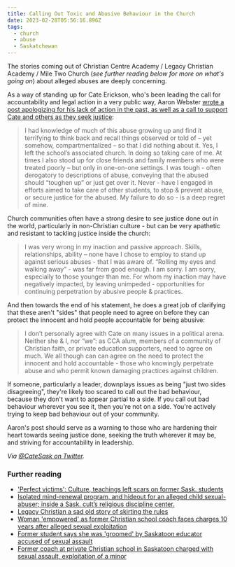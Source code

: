 ```yaml
---
title: Calling Out Toxic and Abusive Behaviour in the Church
date: 2023-02-28T05:56:16.896Z
tags:
  - church
  - abuse
  - Saskatchewan
---
```


The stories coming out of Christian Centre Academy / Legacy Christian Academy / Mile Two Church (*see further reading below for more on what's going on*) about alleged abuses are deeply concerning. 

As a way of standing up for Cate Erickson, who's been leading the call for accountability and legal action in a very public way, Aaron Webster [wrote a post apologizing for his lack of action in the past, as well as a call to support Cate and others as they seek justice](https://www.facebook.com/story.php?story_fbid=pfbid03Rt34vhi65gSwBhMxhUyyeAcwqLaggjbkUoCg12K7Xf5sUKJACo4MMeXF6TBzF8gl&id=765045421&mibextid=qC1gEa):

> I had knowledge of much of this abuse growing up and find it terrifying to think back and recall things observed or told of – yet somehow, compartmentalized – so that I did nothing about it. Yes, I left the school’s associated church. In doing so taking care of me. At times I also stood up for close friends and family members who were treated poorly – but only in one-on-one settings. I was tough - often derogatory to descriptions of abuse, conveying that the abused should “toughen up” or just get over it. Never - have I engaged in efforts aimed to take care of other students, to stop & prevent abuse, or secure justice for the abused. My failure to do so - is a deep regret of mine.

Church communities often have a strong desire to see justice done out in the world, particularly in non-Christian culture - but can be very apathetic and resistant to tackling justice inside the church:

> I was very wrong in my inaction and passive approach. Skills, relationships, ability – none have I chose to employ to stand up against serious abuses - that I was aware of. “Rolling my eyes and walking away” - was far from good enough. I am sorry. I am sorry, especially to those younger than me. For whom my inaction may have negatively impacted, by leaving unimpeded - opportunities for continuing perpetration by abusive people & practices.

And then towards the end of his statement, he does a great job of clarifying that these aren't "sides" that people need to agree on before they can protect the innocent and hold people accountable for being abusive:

> I don’t personally agree with Cate on many issues in a political arena. Neither she & I, nor “we”: as CCA alum, members of a community of Christian faith, or private education supporters, need to agree on much. We all though can can agree on the need to protect the innocent and hold accountable - those who knowingly perpetrate abuse and who permit known damaging practices against children.

If someone, particularly a leader, downplays issues as being "just two sides disagreeing", they're likely too scared to call out the bad behaviour, because they don't want to appear partial to a side.  If you call out bad behaviour wherever you see it, then you're not on a side. You're actively trying to keep bad behaviour out of your community. 

Aaron's post should serve as a warning to those who are hardening their heart towards seeing justice done, seeking the truth wherever it may be, and striving for accountability in leadership.

*Via [@CateSask on Twitter](https://twitter.com/CateSask/status/1630360486284754945?s=20).*

### Further reading

* ['Perfect victims': Culture, teachings left scars on former Sask. students](https://leaderpost.com/feature/perfect-victims-culture-teachings-left-scars-on-former-sask-students)
* [Isolated mind-renewal program, and hideout for an alleged child sexual-abuser; inside a Sask. cult’s religious discipline center.](https://blog.markdrapak.com/canaan-land/?fbclid=IwAR2d0si4n_-gXiAYlo-QCITSoBJ5zr37mvWOqa8pN4bgZwIaDhuFSfkGl2g)
* [Legacy Christian a sad old story of skirting the rules](https://leaderpost.com/opinion/murray-mandryk-legacy-christian-a-sad-old-story-of-skirting-the-rules?fbclid=IwAR210RqGJwgaex6An4Zzy9-ndQQ3ri2_8qFwUwftkis1uaDzCFD15YaEctY)
* [Woman 'empowered' as former Christian school coach faces charges 10 years after alleged sexual exploitation](https://www.cbc.ca/news/canada/saskatchewan/saskatoon-private-christian-school-jen-beaudry-aaron-benneweis-1.6728684?fbclid=IwAR2jMCT9UWjeMsT-dMNyUkHg0X2v06Mf-fSpivG-pcsA-9J_ZyYXu3Wy9v0)
* [Former student says she was 'groomed' by Saskatoon educator accused of sexual assault](https://saskatoon.ctvnews.ca/i-was-perfectly-groomed-former-student-details-incidents-with-former-saskatoon-teacher-after-charges-laid-1.6257139?fbclid=IwAR3MOr1o21wE3Jpp5N5_jZGjOOnagw6z0oF_6HquJ2ae_PysgPbl8lNmRDk)
* [Former coach at private Christian school in Saskatoon charged with sexual assault, exploitation of a minor](https://www.cbc.ca/news/canada/saskatchewan/christian-centre-academy-aaron-benneweis-1.6734625?fbclid=IwAR00TQl_4JsPdVIDlF9ESY7YIlFGaHOkB1DLf4husybnB4IhRaET-WxmrKM)

